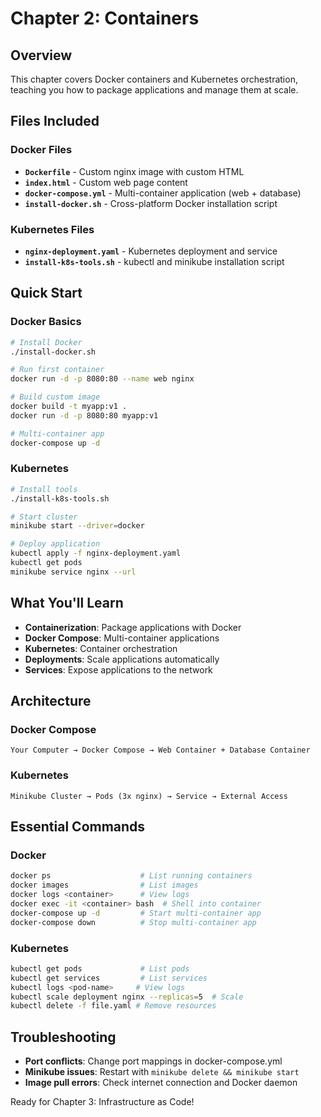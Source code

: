 # Chapter 2: Containers

## Overview
This chapter covers Docker containers and Kubernetes orchestration, teaching you how to package applications and manage them at scale.

## Files Included

### Docker Files
- **`Dockerfile`** - Custom nginx image with custom HTML
- **`index.html`** - Custom web page content
- **`docker-compose.yml`** - Multi-container application (web + database)
- **`install-docker.sh`** - Cross-platform Docker installation script

### Kubernetes Files
- **`nginx-deployment.yaml`** - Kubernetes deployment and service
- **`install-k8s-tools.sh`** - kubectl and minikube installation script

## Quick Start

### Docker Basics
```bash
# Install Docker
./install-docker.sh

# Run first container
docker run -d -p 8080:80 --name web nginx

# Build custom image
docker build -t myapp:v1 .
docker run -d -p 8080:80 myapp:v1

# Multi-container app
docker-compose up -d
```

### Kubernetes
```bash
# Install tools
./install-k8s-tools.sh

# Start cluster
minikube start --driver=docker

# Deploy application
kubectl apply -f nginx-deployment.yaml
kubectl get pods
minikube service nginx --url
```

## What You'll Learn

- **Containerization**: Package applications with Docker
- **Docker Compose**: Multi-container applications
- **Kubernetes**: Container orchestration
- **Deployments**: Scale applications automatically
- **Services**: Expose applications to the network

## Architecture

### Docker Compose
```
Your Computer → Docker Compose → Web Container + Database Container
```

### Kubernetes
```
Minikube Cluster → Pods (3x nginx) → Service → External Access
```

## Essential Commands

### Docker
```bash
docker ps                    # List running containers
docker images                # List images
docker logs <container>      # View logs
docker exec -it <container> bash  # Shell into container
docker-compose up -d         # Start multi-container app
docker-compose down          # Stop multi-container app
```

### Kubernetes
```bash
kubectl get pods             # List pods
kubectl get services         # List services
kubectl logs <pod-name>     # View logs
kubectl scale deployment nginx --replicas=5  # Scale
kubectl delete -f file.yaml # Remove resources
```

## Troubleshooting

- **Port conflicts**: Change port mappings in docker-compose.yml
- **Minikube issues**: Restart with `minikube delete && minikube start`
- **Image pull errors**: Check internet connection and Docker daemon

Ready for Chapter 3: Infrastructure as Code!
